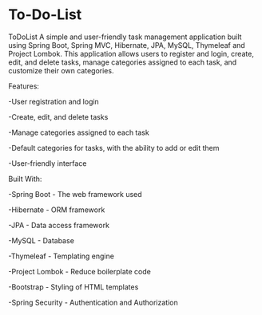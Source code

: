 # To-Do-List

ToDoList
A simple and user-friendly task management application built using Spring Boot, Spring MVC, Hibernate, JPA, MySQL, Thymeleaf and Project Lombok. 
This application allows users to register and login, create, edit, and delete tasks, manage categories assigned to each task, and customize their own categories.

Features:

-User registration and login

-Create, edit, and delete tasks

-Manage categories assigned to each task

-Default categories for tasks, with the ability to add or edit them

-User-friendly interface


Built With:

-Spring Boot - The web framework used

-Hibernate - ORM framework

-JPA - Data access framework

-MySQL - Database

-Thymeleaf - Templating engine

-Project Lombok - Reduce boilerplate code

-Bootstrap - Styling of HTML templates

-Spring Security - Authentication and Authorization
